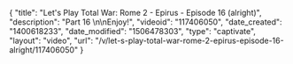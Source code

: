 {
    "title": "Let's Play Total War: Rome 2 - Epirus - Episode 16 (alright)",
    "description": "Part 16 \n\nEnjoy!",
    "videoid": "117406050",
    "date_created": "1400618233",
    "date_modified": "1506478303",
    "type": "captivate",
    "layout": "video",
    "url": "\/v\/let-s-play-total-war-rome-2-epirus-episode-16-alright\/117406050"
}